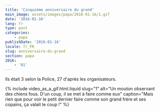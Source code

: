 ```yaml
---
title: 'Cinquième anniversaire du grand'
main_image: assets/images/papa/2016-01-16/1.gif
date: '2016-01-16'
lang: fr
type: post
categories:
    - papa
publishDate: '2016-01-16'
locale: fr_FR
slug: anniversaire-du-grand
section: papa
2016:
    - '01'
---
```


Ils était 3 selon la Police, 27 d'après les organisateurs.

<!--more-->

{% include video_as_a_gif.html.liquid 
  slug="1" 
  alt="Un mouton observant des chiens fous. D'un coup, il se met à faire comme eux" 
  caption="Mais rien que pour voir le petit dernier faire comme son grand frère et ses copains, ça valait le coup !" 
%}
